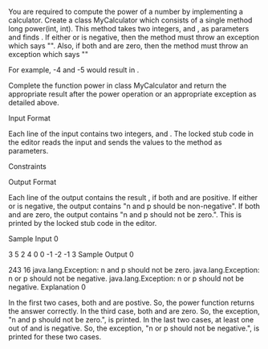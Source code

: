 You are required to compute the power of a number by implementing a calculator. Create a class MyCalculator which consists of a single method long power(int, int). This method takes two integers,  and , as parameters and finds . If either or  is negative, then the method must throw an exception which says "". Also, if both  and  are zero, then the method must throw an exception which says ""

For example, -4 and -5 would result in .

Complete the function power in class MyCalculator and return the appropriate result after the power operation or an appropriate exception as detailed above.

Input Format

Each line of the input contains two integers,  and . The locked stub code in the editor reads the input and sends the values to the method as parameters.

Constraints

Output Format

Each line of the output contains the result , if both  and  are positive. If either  or  is negative, the output contains "n and p should be non-negative". If both  and  are zero, the output contains "n and p should not be zero.". This is printed by the locked stub code in the editor.

Sample Input 0

3 5
2 4
0 0
-1 -2
-1 3
Sample Output 0

243
16
java.lang.Exception: n and p should not be zero.
java.lang.Exception: n or p should not be negative.
java.lang.Exception: n or p should not be negative.
Explanation 0

In the first two cases, both  and  are postive. So, the power function returns the answer correctly.
In the third case, both  and  are zero. So, the exception, "n and p should not be zero.", is printed.
In the last two cases, at least one out of  and  is negative. So, the exception, "n or p should not be negative.", is printed for these two cases.
